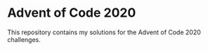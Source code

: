 # Advent of Code 2020
This repository contains my solutions for the Advent of Code 2020 challenges.
